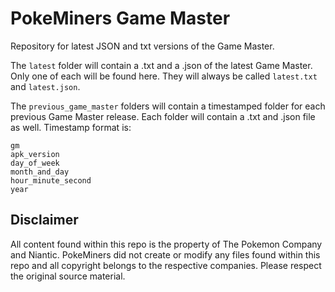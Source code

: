 # PokeMiners Game Master
Repository for latest JSON and txt versions of the Game Master.

The `latest` folder will contain a .txt and a .json of the latest Game Master. Only one of each will be found here. They will always be called `latest.txt` and `latest.json`.

The `previous_game_master` folders will contain a timestamped folder for each previous Game Master release. Each folder will contain a .txt and .json file as well. Timestamp format is:

`gm`  
`apk_version`  
`day_of_week`  
`month_and_day`  
`hour_minute_second`  
`year`

## Disclaimer
All content found within this repo is the property of The Pokemon Company and Niantic. PokeMiners did not create or modify any files found within this repo and all copyright belongs to the respective companies. Please respect the original source material.